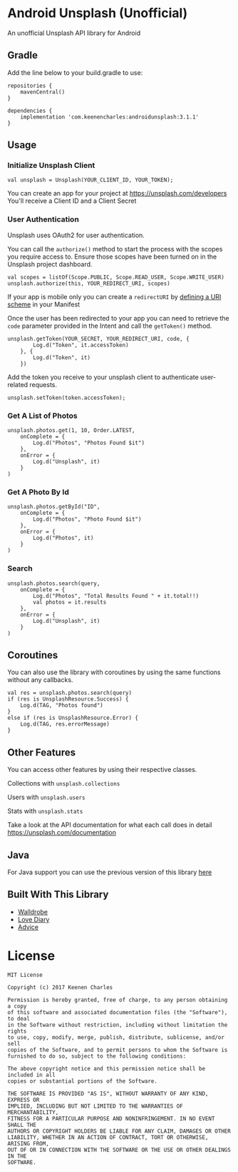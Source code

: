 # Android Unsplash (Unofficial)
An unofficial Unsplash API library for Android

## Gradle
Add the line below to your build.gradle to use:
~~~
repositories {
    mavenCentral()
}

dependencies {
    implementation 'com.keenencharles:androidunsplash:3.1.1'
}
~~~

## Usage

### Initialize Unsplash Client
~~~~~
val unsplash = Unsplash(YOUR_CLIENT_ID, YOUR_TOKEN);
~~~~~
You can create an app for your project at <https://unsplash.com/developers>
You'll receive a Client ID and a Client Secret

### User Authentication
Unsplash uses OAuth2 for user authentication.

You can call the `authorize()` method to start the process with the scopes you require access to. Ensure those scopes have been turned on in the Unsplash project dashboard.

~~~~~
val scopes = listOf(Scope.PUBLIC, Scope.READ_USER, Scope.WRITE_USER)
unsplash.authorize(this, YOUR_REDIRECT_URI, scopes)
~~~~~

If your app is mobile only you can create a `redirectURI` by [defining a URI scheme](https://developer.android.com/training/app-links/deep-linking) in your Manifest 

Once the user has been redirected to your app you can need to retrieve the `code` parameter provided in the Intent and call the `getToken()` method.

~~~~~
unsplash.getToken(YOUR_SECRET, YOUR_REDIRECT_URI, code, {
		Log.d("Token", it.accessToken)
	}, {
		Log.d("Token", it)
	})
~~~~~

Add the token you receive to your unsplash client to authenticate user-related requests.
~~~~~
unsplash.setToken(token.accessToken);
~~~~~

### Get A List of Photos
~~~~~
unsplash.photos.get(1, 10, Order.LATEST, 
	onComplete = {
		Log.d("Photos", "Photos Found $it")
	},
	onError = {
		Log.d("Unsplash", it)
	}
)
~~~~~

### Get A Photo By Id
~~~~~
unsplash.photos.getById("ID",
	onComplete = {
		Log.d("Photos", "Photo Found $it")
	},
	onError = {
		Log.d("Photos", it)
	}
)
~~~~~

### Search
~~~~~
unsplash.photos.search(query,
	onComplete = {
		Log.d("Photos", "Total Results Found " + it.total!!)
		val photos = it.results
	},
	onError = {
		Log.d("Unsplash", it)
	}
)
~~~~~

## Coroutines
You can also use the library with coroutines by using the same functions without any callbacks.
~~~~~
val res = unsplash.photos.search(query)
if (res is UnsplashResource.Success) {
    Log.d(TAG, "Photos found")
}
else if (res is UnsplashResource.Error) {
    Log.d(TAG, res.errorMessage)
}
~~~~~

## Other Features
You can access other features by using their respective classes.

Collections with `unsplash.collections`

Users with `unsplash.users`

Stats with `unsplash.stats`

Take a look at the API documentation for what each call does in detail <https://unsplash.com/documentation>

## Java

For Java support you can use the previous version of this library [here](https://github.com/KeenenCharles/AndroidUnplash/edit/master/README-JAVA.md)

## Built With This Library
+ [Walldrobe](https://play.google.com/store/apps/details?id=walldrobe.coffecode.com)
+ [Love Diary](https://play.google.com/store/apps/details?id=com.kilic.tweetydiary)
+ [Advice](https://play.google.com/store/apps/details?id=my.sustento.apeaceofadvice)

# License
~~~
MIT License

Copyright (c) 2017 Keenen Charles

Permission is hereby granted, free of charge, to any person obtaining a copy
of this software and associated documentation files (the "Software"), to deal
in the Software without restriction, including without limitation the rights
to use, copy, modify, merge, publish, distribute, sublicense, and/or sell
copies of the Software, and to permit persons to whom the Software is
furnished to do so, subject to the following conditions:

The above copyright notice and this permission notice shall be included in all
copies or substantial portions of the Software.

THE SOFTWARE IS PROVIDED "AS IS", WITHOUT WARRANTY OF ANY KIND, EXPRESS OR
IMPLIED, INCLUDING BUT NOT LIMITED TO THE WARRANTIES OF MERCHANTABILITY,
FITNESS FOR A PARTICULAR PURPOSE AND NONINFRINGEMENT. IN NO EVENT SHALL THE
AUTHORS OR COPYRIGHT HOLDERS BE LIABLE FOR ANY CLAIM, DAMAGES OR OTHER
LIABILITY, WHETHER IN AN ACTION OF CONTRACT, TORT OR OTHERWISE, ARISING FROM,
OUT OF OR IN CONNECTION WITH THE SOFTWARE OR THE USE OR OTHER DEALINGS IN THE
SOFTWARE.

~~~
